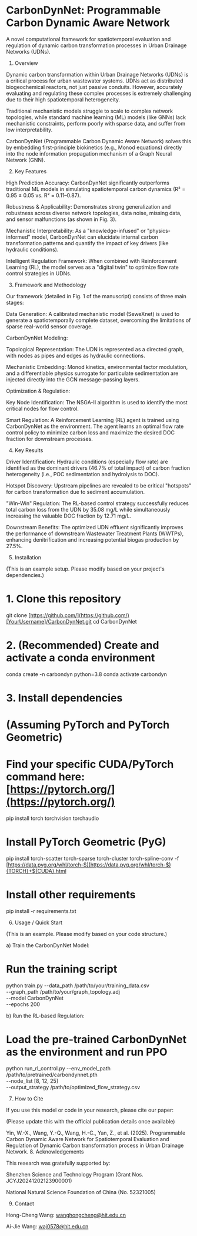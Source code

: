 # CarbonDynNet: Programmable Carbon Dynamic Aware Network

A novel computational framework for spatiotemporal evaluation and regulation of dynamic carbon transformation processes in Urban Drainage Networks (UDNs).

1. Overview

Dynamic carbon transformation within Urban Drainage Networks (UDNs) is a critical process for urban wastewater systems. UDNs act as distributed biogeochemical reactors, not just passive conduits. However, accurately evaluating and regulating these complex processes is extremely challenging due to their high spatiotemporal heterogeneity.

Traditional mechanistic models struggle to scale to complex network topologies, while standard machine learning (ML) models (like GNNs) lack mechanistic constraints, perform poorly with sparse data, and suffer from low interpretability.

CarbonDynNet (Programmable Carbon Dynamic Aware Network) solves this by embedding first-principle biokinetics (e.g., Monod equations) directly into the node information propagation mechanism of a Graph Neural Network (GNN).

2. Key Features

High Prediction Accuracy: CarbonDynNet significantly outperforms traditional ML models in simulating spatiotemporal carbon dynamics (R² = 0.95 ± 0.05 vs. R² = 0.11–0.87).

Robustness & Applicability: Demonstrates strong generalization and robustness across diverse network topologies, data noise, missing data, and sensor malfunctions (as shown in Fig. 3).

Mechanistic Interpretability: As a "knowledge-infused" or "physics-informed" model, CarbonDynNet can elucidate internal carbon transformation patterns and quantify the impact of key drivers (like hydraulic conditions).

Intelligent Regulation Framework: When combined with Reinforcement Learning (RL), the model serves as a "digital twin" to optimize flow rate control strategies in UDNs.

3. Framework and Methodology

Our framework (detailed in Fig. 1 of the manuscript) consists of three main stages:

Data Generation: A calibrated mechanistic model (SeweXnet) is used to generate a spatiotemporally complete dataset, overcoming the limitations of sparse real-world sensor coverage.

CarbonDynNet Modeling:

Topological Representation: The UDN is represented as a directed graph, with nodes as pipes and edges as hydraulic connections.

Mechanistic Embedding: Monod kinetics, environmental factor modulation, and a differentiable physics surrogate for particulate sedimentation are injected directly into the GCN message-passing layers.

Optimization & Regulation:

Key Node Identification: The NSGA-II algorithm is used to identify the most critical nodes for flow control.

Smart Regulation: A Reinforcement Learning (RL) agent is trained using CarbonDynNet as the environment. The agent learns an optimal flow rate control policy to minimize carbon loss and maximize the desired DOC fraction for downstream processes.

4. Key Results

Driver Identification: Hydraulic conditions (especially flow rate) are identified as the dominant drivers (46.7% of total impact) of carbon fraction heterogeneity (i.e., POC sedimentation and hydrolysis to DOC).

Hotspot Discovery: Upstream pipelines are revealed to be critical "hotspots" for carbon transformation due to sediment accumulation.

"Win-Win" Regulation: The RL-based control strategy successfully reduces total carbon loss from the UDN by 35.08 mg/L while simultaneously increasing the valuable DOC fraction by 12.71 mg/L.

Downstream Benefits: The optimized UDN effluent significantly improves the performance of downstream Wastewater Treatment Plants (WWTPs), enhancing denitrification and increasing potential biogas production by 27.5%.

5. Installation

(This is an example setup. Please modify based on your project's dependencies.)

# 1. Clone this repository
git clone [https://github.com/](https://github.com/)[YourUsername]/CarbonDynNet.git
cd CarbonDynNet

# 2. (Recommended) Create and activate a conda environment
conda create -n carbondyn python=3.8
conda activate carbondyn

# 3. Install dependencies
# (Assuming PyTorch and PyTorch Geometric)
# Find your specific CUDA/PyTorch command here: [https://pytorch.org/](https://pytorch.org/)
pip install torch torchvision torchaudio

# Install PyTorch Geometric (PyG)
pip install torch-scatter torch-sparse torch-cluster torch-spline-conv -f [https://data.pyg.org/whl/torch-$](https://data.pyg.org/whl/torch-$){TORCH}+${CUDA}.html

# Install other requirements
pip install -r requirements.txt


6. Usage / Quick Start

(This is an example. Please modify based on your code structure.)

a) Train the CarbonDynNet Model:

# Run the training script
python train.py --data_path /path/to/your/training_data.csv \
                --graph_path /path/to/your/graph_topology.adj \
                --model CarbonDynNet \
                --epochs 200


b) Run the RL-based Regulation:

# Load the pre-trained CarbonDynNet as the environment and run PPO
python run_rl_control.py --env_model_path /path/to/pretrained/carbondynnet.pth \
                         --node_list [8, 12, 25] \
                         --output_strategy /path/to/optimized_flow_strategy.csv


7. How to Cite

If you use this model or code in your research, please cite our paper:

(Please update this with the official publication details once available)

Yin, W.-X., Wang, Y.-Q., Wang, H.-C., Yan, Z., et al. (2025). Programmable Carbon Dynamic Aware Network for Spatiotemporal Evaluation and Regulation of Dynamic Carbon transformation process in Urban Drainage Network. 
8. Acknowledgements

This research was gratefully supported by:

Shenzhen Science and Technology Program (Grant Nos. JCYJ20241202123900001)

National Natural Science Foundation of China (No. 52321005)

9. Contact

Hong-Cheng Wang: wanghongcheng@hit.edu.cn

Ai-Jie Wang: waj0578@hit.edu.cn
